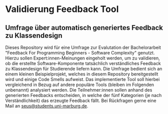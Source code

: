 # Validierung Feedback Tool

## Umfrage über automatisch generiertes Feedback zu Klassendesign
Dieses Repository wird für eine Umfrage zur Evalutation der Bachelorarbeit "Feedback For Programming Beginners - Software Complexity" genutzt. Hierzu sollen Expert:innen-Meinungen eingeholt werden, um zu validieren, ob die erstellte Software-Komponente tatsächlich verständliches Feedback zu Klassendesign für Studierende liefern kann. Die Umfrage bedient sich an einem kleinen Beispielprojekt, welches in diesem Repository bereitgestellt wird und einige Code Smells aufweist. Das implementierte Tool soll hierbei vergleichend in Bezug auf andere populäre Tools (bleiben im Folgenden unbenannt) analysiert werden. Die Teilnehmer:innen sollen anhand des generierten Feedbacks entscheiden, in welche der fünf Kategorien (je nach Verständlichkeit) das erzeugte Feedback fällt. Bei Rückfragen gerne eine Mail an seus@students.uni-marburg.de.
